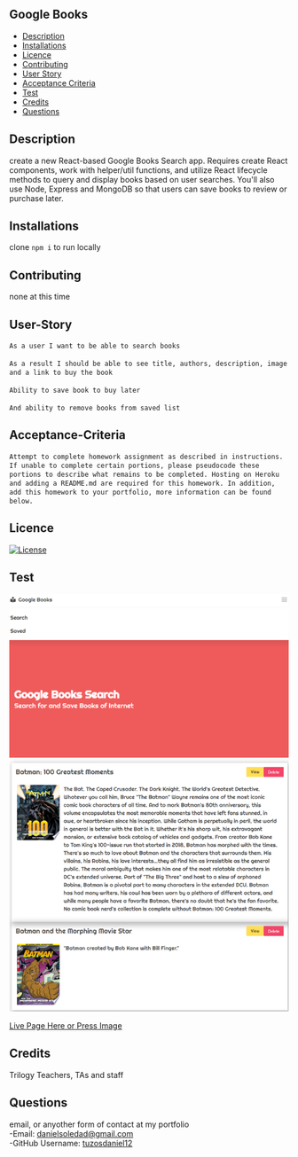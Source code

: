 ## Google Books

- [Description](#Description)
- [Installations](#Installations)
- [Licence](#Licence)
- [Contributing](#Contributing)
- [User Story](#User-Story)
- [Acceptance Criteria](#Acceptance-Criteria)
- [Test](#Test)
- [Credits](#Credits)
- [Questions](#Questions)

## Description

create a new React-based Google Books Search app. Requires create React components, work with helper/util functions, and utilize React lifecycle methods to query and display books based on user searches. You'll also use Node, Express and MongoDB so that users can save books to review or purchase later.


## Installations

clone `npm i` to run locally

## Contributing

none at this time

## User-Story

```
As a user I want to be able to search books

As a result I should be able to see title, authors, description, image and a link to buy the book

Ability to save book to buy later

And ability to remove books from saved list
```

## Acceptance-Criteria

```
Attempt to complete homework assignment as described in instructions. If unable to complete certain portions, please pseudocode these portions to describe what remains to be completed. Hosting on Heroku and adding a README.md are required for this homework. In addition, add this homework to your portfolio, more information can be found below.
```

## Licence

[![License](https://img.shields.io/badge/License-MIT-yellow.svg)](https://opensource.org/licenses/MIT)

## Test

[![image](./images/page.png)](https://google-books-search-and-s.herokuapp.com/)

[Live Page Here or Press Image](https://google-books-search-and-s.herokuapp.com/)

## Credits

Trilogy Teachers, TAs and staff

## Questions
email, or anyother form of contact at my portfolio
<br>
-Email: [danielsoledad@gmail.com](mailto:danielsoledad@gmail.com)
<br>
-GitHub Username: [tuzosdaniel12](https://github.com/tuzosdaniel12) 
